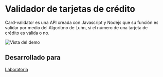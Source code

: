 # Validador de tarjetas de crédito
Card-validator es una API creada con Javascript y Nodejs que su función es validar por medio del Algoritmo de Luhn, si el número de una tarjeta de crédito es válida o no.

![Vista del demo](http://drive.google.com/uc?export=view&id=1-kAJKRKobbanWX4_fVLQ-_ilrjFC5NFs)

## Desarrollado para 
[Laboratoria](http://laboratoria.la)

